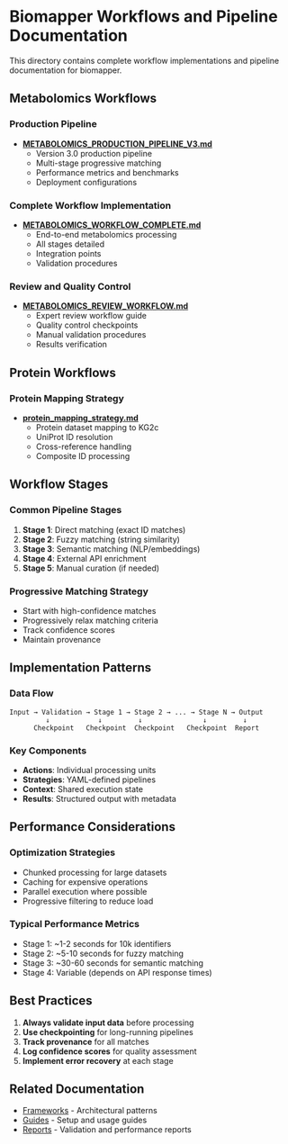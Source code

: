 # Biomapper Workflows and Pipeline Documentation

This directory contains complete workflow implementations and pipeline documentation for biomapper.

## Metabolomics Workflows

### Production Pipeline
- **[METABOLOMICS_PRODUCTION_PIPELINE_V3.md](METABOLOMICS_PRODUCTION_PIPELINE_V3.md)**
  - Version 3.0 production pipeline
  - Multi-stage progressive matching
  - Performance metrics and benchmarks
  - Deployment configurations

### Complete Workflow Implementation
- **[METABOLOMICS_WORKFLOW_COMPLETE.md](METABOLOMICS_WORKFLOW_COMPLETE.md)**
  - End-to-end metabolomics processing
  - All stages detailed
  - Integration points
  - Validation procedures

### Review and Quality Control
- **[METABOLOMICS_REVIEW_WORKFLOW.md](METABOLOMICS_REVIEW_WORKFLOW.md)**
  - Expert review workflow guide
  - Quality control checkpoints
  - Manual validation procedures
  - Results verification

## Protein Workflows

### Protein Mapping Strategy
- **[protein_mapping_strategy.md](protein_mapping_strategy.md)**
  - Protein dataset mapping to KG2c
  - UniProt ID resolution
  - Cross-reference handling
  - Composite ID processing

## Workflow Stages

### Common Pipeline Stages
1. **Stage 1**: Direct matching (exact ID matches)
2. **Stage 2**: Fuzzy matching (string similarity)
3. **Stage 3**: Semantic matching (NLP/embeddings)
4. **Stage 4**: External API enrichment
5. **Stage 5**: Manual curation (if needed)

### Progressive Matching Strategy
- Start with high-confidence matches
- Progressively relax matching criteria
- Track confidence scores
- Maintain provenance

## Implementation Patterns

### Data Flow
```
Input → Validation → Stage 1 → Stage 2 → ... → Stage N → Output
         ↓            ↓         ↓               ↓         ↓
      Checkpoint   Checkpoint  Checkpoint   Checkpoint  Report
```

### Key Components
- **Actions**: Individual processing units
- **Strategies**: YAML-defined pipelines
- **Context**: Shared execution state
- **Results**: Structured output with metadata

## Performance Considerations

### Optimization Strategies
- Chunked processing for large datasets
- Caching for expensive operations
- Parallel execution where possible
- Progressive filtering to reduce load

### Typical Performance Metrics
- Stage 1: ~1-2 seconds for 10k identifiers
- Stage 2: ~5-10 seconds for fuzzy matching
- Stage 3: ~30-60 seconds for semantic matching
- Stage 4: Variable (depends on API response times)

## Best Practices

1. **Always validate input data** before processing
2. **Use checkpointing** for long-running pipelines
3. **Track provenance** for all matches
4. **Log confidence scores** for quality assessment
5. **Implement error recovery** at each stage

## Related Documentation

- [Frameworks](../frameworks/) - Architectural patterns
- [Guides](../guides/) - Setup and usage guides
- [Reports](../reports/) - Validation and performance reports